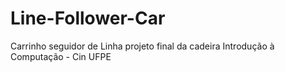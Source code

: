 # Line-Follower-Car
Carrinho seguidor de Linha projeto final da cadeira Introdução à Computação - Cin UFPE
